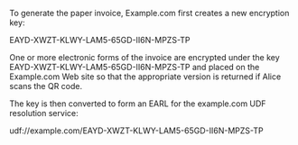 To generate the paper invoice, Example.com first creates a new encryption key:

EAYD-XWZT-KLWY-LAM5-65GD-II6N-MPZS-TP

One or more electronic forms of the invoice are encrypted under the key 
EAYD-XWZT-KLWY-LAM5-65GD-II6N-MPZS-TP and placed on the Example.com Web site so that 
the appropriate version is returned if Alice scans the QR code.

The key is then converted to form an EARL for the example.com UDF resolution service:

udf://example.com/EAYD-XWZT-KLWY-LAM5-65GD-II6N-MPZS-TP
